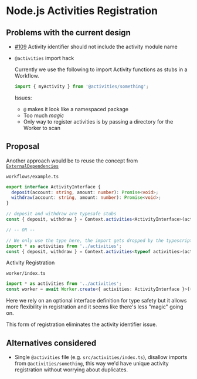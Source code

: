 # Node.js Activities Registration

## Problems with the current design

- [#109](https://github.com/temporalio/sdk-node/issues/109) Activity identifier should not include the activity module name
- `@activities` import hack

  Currently we use the following to import Activity functions as stubs in a Workflow.

  ```ts
  import { myActivity } from '@activities/something';
  ```

  Issues:

  - `@` makes it look like a namespaced package
  - Too much _magic_
  - Only way to register activities is by passing a directory for the Worker to scan

## Proposal

Another approach would be to reuse the concept from [`ExternalDependencies`](https://docs.temporal.io/docs/node/external-dependencies#example)

`workflows/example.ts`

```ts
export interface ActivityInterface {
  deposit(account: string, amount: number): Promise<void>;
  withdraw(account: string, amount: number): Promise<void>;
}

// deposit and withdraw are typesafe stubs
const { deposit, withdraw } = Context.activities<ActivityInterface>(activityOptions);

// -- OR --

// We only use the type here, the import gets dropped by the typescript compiler
import * as activities from '../activities';
const { deposit, withdraw } = Context.activities<typeof activities>(activityOptions);
```

Activity Registration

`worker/index.ts`

```ts
import * as activities from '../activities';
const worker = await Worker.create<{ activities: ActivityInterface }>({ activities });
```

Here we rely on an optional interface definition for type safety but it allows more flexibility in registration and it seems like there's less "magic" going on.

This form of registration eliminates the activity identifier issue.

## Alternatives considered

- Single `@activities` file (e.g. `src/activities/index.ts`), disallow imports from `@activities/something`, this way we'd have unique activity registration without worrying about duplicates.
